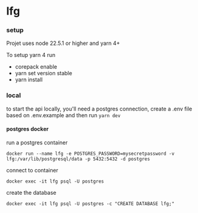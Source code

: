 # lfg

### setup

Projet uses node 22.5.1 or higher and yarn 4+

To setup yarn 4 run

- corepack enable
- yarn set version stable
- yarn install

### local

to start the api locally, you'll need a postgres connection, create a .env file based on .env.example and then run `yarn dev`

#### postgres docker

run a postgres container

`docker run --name lfg -e POSTGRES_PASSWORD=mysecretpassword -v lfg:/var/lib/postgresql/data -p 5432:5432 -d postgres`

connect to container

`docker exec -it lfg psql -U postgres`

create the database

`docker exec -it lfg psql -U postgres -c "CREATE DATABASE lfg;"`
